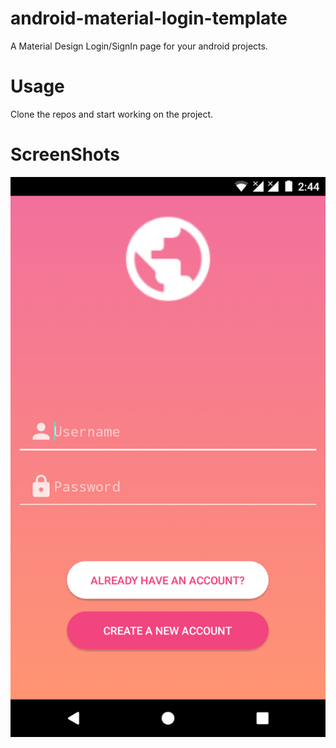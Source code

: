 # android-material-login-template

A Material Design Login/SignIn page for your android projects.

# Usage
Clone the repos and start working on the project.

# ScreenShots
![alt ScreenShot](https://github.com/rahuldshetty/material-login-andorid/blob/master/sample1.png)
